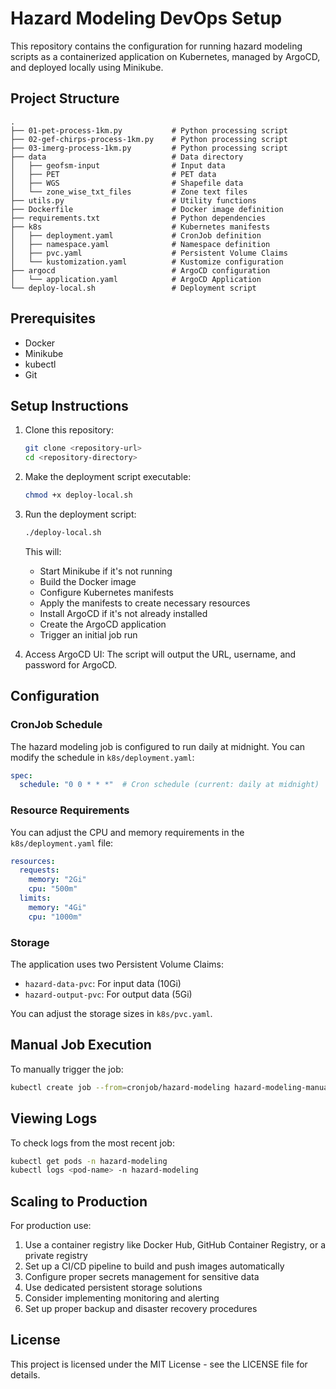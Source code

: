 # Hazard Modeling DevOps Setup

This repository contains the configuration for running hazard modeling scripts as a containerized application on Kubernetes, managed by ArgoCD, and deployed locally using Minikube.

## Project Structure

```
.
├── 01-pet-process-1km.py           # Python processing script
├── 02-gef-chirps-process-1km.py    # Python processing script
├── 03-imerg-process-1km.py         # Python processing script
├── data                            # Data directory
│   ├── geofsm-input                # Input data
│   ├── PET                         # PET data
│   ├── WGS                         # Shapefile data
│   └── zone_wise_txt_files         # Zone text files
├── utils.py                        # Utility functions
├── Dockerfile                      # Docker image definition
├── requirements.txt                # Python dependencies
├── k8s                             # Kubernetes manifests
│   ├── deployment.yaml             # CronJob definition
│   ├── namespace.yaml              # Namespace definition
│   ├── pvc.yaml                    # Persistent Volume Claims
│   └── kustomization.yaml          # Kustomize configuration
├── argocd                          # ArgoCD configuration
│   └── application.yaml            # ArgoCD Application
└── deploy-local.sh                 # Deployment script
```

## Prerequisites

- Docker
- Minikube
- kubectl
- Git

## Setup Instructions

1. Clone this repository:
   ```bash
   git clone <repository-url>
   cd <repository-directory>
   ```

2. Make the deployment script executable:
   ```bash
   chmod +x deploy-local.sh
   ```

3. Run the deployment script:
   ```bash
   ./deploy-local.sh
   ```
   This will:
   - Start Minikube if it's not running
   - Build the Docker image
   - Configure Kubernetes manifests
   - Apply the manifests to create necessary resources
   - Install ArgoCD if it's not already installed
   - Create the ArgoCD application
   - Trigger an initial job run

4. Access ArgoCD UI:
   The script will output the URL, username, and password for ArgoCD.

## Configuration

### CronJob Schedule

The hazard modeling job is configured to run daily at midnight. You can modify the schedule in `k8s/deployment.yaml`:

```yaml
spec:
  schedule: "0 0 * * *"  # Cron schedule (current: daily at midnight)
```

### Resource Requirements

You can adjust the CPU and memory requirements in the `k8s/deployment.yaml` file:

```yaml
resources:
  requests:
    memory: "2Gi"
    cpu: "500m"
  limits:
    memory: "4Gi"
    cpu: "1000m"
```

### Storage

The application uses two Persistent Volume Claims:
- `hazard-data-pvc`: For input data (10Gi)
- `hazard-output-pvc`: For output data (5Gi)

You can adjust the storage sizes in `k8s/pvc.yaml`.

## Manual Job Execution

To manually trigger the job:

```bash
kubectl create job --from=cronjob/hazard-modeling hazard-modeling-manual -n hazard-modeling
```

## Viewing Logs

To check logs from the most recent job:

```bash
kubectl get pods -n hazard-modeling
kubectl logs <pod-name> -n hazard-modeling
```

## Scaling to Production

For production use:

1. Use a container registry like Docker Hub, GitHub Container Registry, or a private registry
2. Set up a CI/CD pipeline to build and push images automatically
3. Configure proper secrets management for sensitive data
4. Use dedicated persistent storage solutions
5. Consider implementing monitoring and alerting
6. Set up proper backup and disaster recovery procedures
## License

This project is licensed under the MIT License - see the LICENSE file for details.
